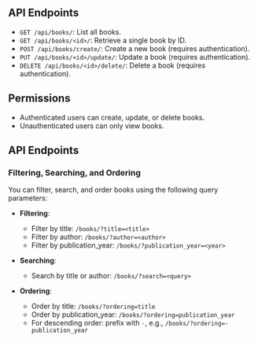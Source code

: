 ## API Endpoints

- `GET /api/books/`: List all books.
- `GET /api/books/<id>/`: Retrieve a single book by ID.
- `POST /api/books/create/`: Create a new book (requires authentication).
- `PUT /api/books/<id>/update/`: Update a book (requires authentication).
- `DELETE /api/books/<id>/delete/`: Delete a book (requires authentication).

## Permissions
- Authenticated users can create, update, or delete books.
- Unauthenticated users can only view books.

## API Endpoints

### Filtering, Searching, and Ordering

You can filter, search, and order books using the following query parameters:

- **Filtering**:
  - Filter by title: `/books/?title=<title>`
  - Filter by author: `/books/?author=<author>`
  - Filter by publication_year: `/books/?publication_year=<year>`

- **Searching**:
  - Search by title or author: `/books/?search=<query>`

- **Ordering**:
  - Order by title: `/books/?ordering=title`
  - Order by publication_year: `/books/?ordering=publication_year`
  - For descending order: prefix with `-`, e.g., `/books/?ordering=-publication_year`


